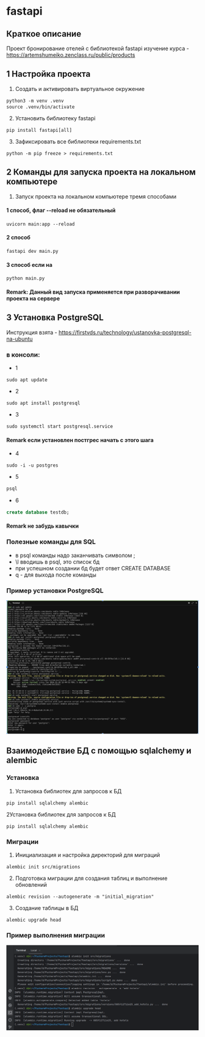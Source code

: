 # fastapi

## Краткое описание

Проект бронирование отелей c библиотекой fastapi изучение курса - https://artemshumeiko.zenclass.ru/public/products

## 1 Настройка проекта

1. Создать и активировать виртуальное окружение

```angular2html
python3 -m venv .venv
source .venv/bin/activate
```

2. Установить библиотеку fastapi

```angular2html
pip install fastapi[all]
```

3. Зафиксировать все библиотеки requirements.txt

```angular2html
python -m pip freeze > requirements.txt
```

## 2 Команды для запуска проекта на локальном компьютере

1. Запуск проекта на локальном компьютере тремя способами

#### 1 способ, флаг --reload не обязательный

```angular2html
uvicorn main:app --reload
```

#### 2 способ

```angular2html
fastapi dev main.py
```

#### 3 способ если на

```angular2html
python main.py
```

#### Remark: Данный вид запуска применяется при разворачивании проекта на сервере

## 3 Установка PostgreSQL

Инструкция взята -  https://firstvds.ru/technology/ustanovka-postgresql-na-ubuntu

### в консоли:

- 1

```shell
sudo apt update
```

- 2

```shell
sudo apt install postgresql
```

- 3

```shell
sudo systemctl start postgresql.service
```

#### Remark  если установлен постгрес начать с этого шага

- 4

```shell
sudo -i -u postgres
```

- 5

```sql
psql
```

- 6

```sql
create database testdb;
```

#### Remark  не забудь кавычки

### Полезные команды для SQL

- в psql команды надо заканчивать символом ;
- \l вводишь в psql, это список бд
- при успешном создании бд будет ответ CREATE DATABASE
- q - для выхода после команды

### Пример установки PostgreSQL

!["PostgreSQL"](/course_helpers/3%20База%20данных%20и%20паттерны/BD5.png)


## Взаимодействие БД с помощью sqlalchemy и alembic

### Установка


1. Установка библиотек для запросов к БД

```shell
pip install sqlalchemy alembic
```


2Установка библиотек для запросов к БД

```shell
pip install sqlalchemy alembic
```

### Миграции

1. Инициализация и настройка директорий для миграций
```shell
alembic init src/migrations
```

2. Подготовка миграции для создания таблиц и выполнение обновлений

```shell
alembic revision --autogenerate -m "initial_migration"
```

3. Создание таблицы в БД

```shell
alembic upgrade head
```

### Пример выполнения миграции
!["PostgreSQL"](/course_helpers/3%20База%20данных%20и%20паттерны/alembic_migrations_example1.png)